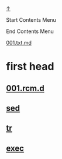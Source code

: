 
<!-- [[__TOC_]] -->

<a name=top></a>
<a class=top-link hide href=#top>↑</a>

Start Contents Menu

<!-- TOC tocDepth:1..6 chapterDepth:1..6 -->

<!-- /TOC -->

End Contents Menu

<!--
CMND: ufl_stl0 9 /home/st/REPOBARE/_repo/NBash/.d/.opus/cntx.ins.d /home/st/REPOBARE/_repo/NBash/.d/.opus/cntx.res.md 2

PPWD: /home/st/REPOBARE/_repo/NBash/.d/.opus

FLOW: /home/st/REPOBARE/_repo/sta/.d/.st_rc_d.data.d/ufl_stl0/.flow.d/009_dr2m

DATE: 1731420714_12112024211154

DATX: 1731420714
-->


[001.txt.md](/REPOBARE/_repo/NBash/.d/.opus/cntx.ins.d/001.txt.md)



# first head

## [001.rcm.d](/REPOBARE/_repo/NBash/.d/.opus/.ins_dr/001.rcm.d/res.md)

## [sed](/REPOBARE/_repo/NBash/.arb/util/sed.ram/.grot/opus.d/one.d/cntx.res.md)
## [tr](/REPOBARE/_repo/NBash/.arb/util/tr.ram/.grot/opus.d/one.d/cntx.res.md)
## [exec](/REPOBARE/_repo/NBash/.arb/util/exec.ram/.grot/opus.d/one.d/cntx.res.md)



